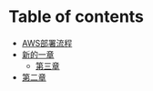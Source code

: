 # Table of contents

* [AWS部署流程](README.md)
* [新的一章](xin-de-yi-zhang/README.md)
  * [第三章](xin-de-yi-zhang/di-san-zhang.md)
* [第二章](di-er-zhang.md)

